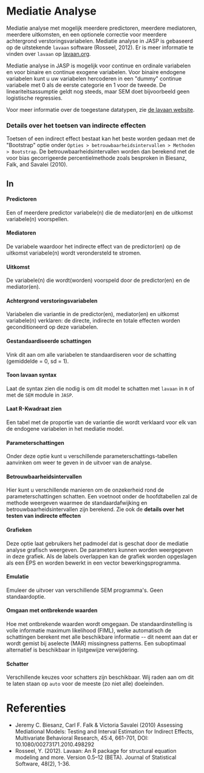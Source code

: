 Mediatie Analyse 
============

Mediatie analyse met mogelijk meerdere predictoren, meerdere mediatoren, meerdere uitkomsten, en een optionele correctie voor meerdere achtergrond verstoringsvariabelen. Mediatie analyse in JASP is gebaseerd op de uitstekende `lavaan` software (Rosseel, 2012). Er is meer informatie te vinden over `lavaan` op [lavaan.org](http://lavaan.org).

Mediatie analyse in JASP is mogelijk voor continue en ordinale variabelen en voor binaire en continue exogene variabelen. Voor binaire endogene variabelen kunt u uw variabelen hercoderen in een "dummy" continue variabele met 0 als de eerste categorie en 1 voor de tweede. De lineariteitsassumptie geldt nog steeds, maar SEM doet bijvoorbeeld geen logistische regressies.


Voor meer informatie over de toegestane datatypen, zie [de lavaan website](http://lavaan.ugent.be/tutorial/cat.html).

### Details over het toetsen van indirecte effecten
Toetsen of een indirect effect bestaat kan het beste worden gedaan met de "Bootstrap" optie onder `Opties > betrouwbaarheidsintervallen > Methoden > Bootstrap`.  De betrouwbaarheidsintervallen worden dan berekend met de voor bias gecorrigeerde percentielmethode zoals besproken in Biesanz, Falk, and Savalei (2010).


## In
#### Predictoren 
Een of meerdere predictor variabele(n) die de mediator(en) en de uitkomst variabele(n) voorspellen.

#### Mediatoren
De variabele waardoor het indirecte effect van de predictor(en) op de uitkomst variabele(n) wordt verondersteld te stromen.

#### Uitkomst
De variabele(n) die wordt(worden) voorspeld door de predictor(en) en de mediator(en).

#### Achtergrond verstoringsvariabelen
Variabelen die variantie in de predictor(en), mediator(en) en uitkomst variabele(n) verklaren: de directe, indirecte en totale effecten worden geconditioneerd op deze variabelen.

#### Gestandaardiseerde schattingen
Vink dit aan om alle variabelen te standaardiseren voor de schatting (gemiddelde = 0, sd = 1).

#### Toon lavaan syntax
Laat de syntax zien die nodig is om dit model te schatten met `lavaan` in `R` of met de `SEM` module in `JASP`.

#### Laat R-Kwadraat zien 
Een tabel met de proportie van de variantie die wordt verklaard voor elk van de endogene variabelen in het mediatie model.

#### Parameterschattingen
Onder deze optie kunt u verschillende parameterschattings-tabellen aanvinken om weer te geven in de uitvoer van de analyse.

#### Betrouwbaarheidsintervallen 
Hier kunt u verschillende manieren om de onzekerheid rond de parameterschattingen schatten. Een voetnoot onder de hoofdtabellen zal de methode weergeven waarmee de standaardafwijking en betrouwbaarheidsintervallen zijn berekend. Zie ook de __details over het testen van indirecte effecten__

#### Grafieken
Deze optie laat gebruikers het padmodel dat is geschat door de mediatie analyse grafisch weergeven. De parameters kunnen worden weergegeven in deze grafiek. Als de labels overlappen kan de grafiek worden opgeslagen als een EPS en worden bewerkt in een vector bewerkingsprogramma.

#### Emulatie
Emuleer de uitvoer van verschillende SEM programma's. Geen standaardoptie.

#### Omgaan met ontbrekende waarden
Hoe met ontbrekende waarden wordt omgegaan. De standaardinstelling is volle informatie maximum likelihood (FIML), welke automatisch de schattingen berekent met alle beschikbare informatie -- dit neemt aan dat er wordt gemist bij aselecte (MAR) missingness patterns. Een suboptimaal alternatief is beschikbaar in lijstgewijze verwijdering.

#### Schatter
Verschillende keuzes voor schatters zijn beschikbaar. Wij raden aan om dit te laten staan op `auto` voor de meeste (zo niet alle) doeleinden.

Referenties 
==========

- Jeremy C. Biesanz, Carl F. Falk & Victoria Savalei (2010) Assessing Mediational Models: Testing and Interval Estimation for Indirect Effects, Multivariate Behavioral Research, 45:4, 661-701, DOI: 10.1080/00273171.2010.498292
- Rosseel, Y. (2012). Lavaan: An R package for structural equation modeling and more. Version 0.5–12 (BETA). Journal of Statistical Software, 48(2), 1-36.
